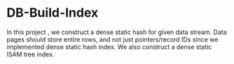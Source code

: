 DB-Build-Index
==============
In this project , we construct a dense static hash for given data stream. Data pages should store entire rows, and not just pointers/record IDs since we implemented dense static hash index. We also construct a dense static ISAM tree index. 
